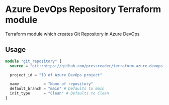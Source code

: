 # Azure DevOps Repository Terraform module

Terraform module which creates Git Repository in Azure DevOps

## Usage

```terraform
module "git_repository" {
  source = "git::https://github.com/pressreader/terraform-azure-devops-git-repository.git?ref=1.0.0"

  project_id = "ID of Azure DevOps project"

  name           = "Name of repository"
  default_branch = "main" # Defaults to main
  init_type      = "Clean" # Defaults to Clean
}
```